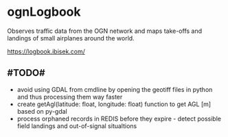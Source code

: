 # ognLogbook

Observes traffic data from the OGN network and maps take-offs and landings of small airplanes around the world.

https://logbook.ibisek.com/

## #TODO#
* avoid using GDAL from cmdline by opening the geotiff files in python and thus processing them way faster
* create getAgl(latitude: float, longitude: float) function to get AGL [m] based on py-gdal
* process orphaned records in REDIS before they expire - detect possible field landings and out-of-signal situaltions 
